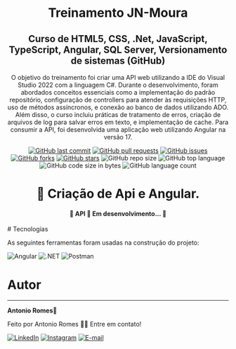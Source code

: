 <h1 align="center">Treinamento JN-Moura</h1>
<h2 align="center"> 
    Curso de HTML5, CSS, .Net, JavaScript,
TypeScript, Angular, SQL Server, Versionamento
de sistemas (GitHub)
 </h2>
 <p align="center">
	 O objetivo do treinamento foi criar uma API web utilizando a IDE do Visual Studio 2022 com a linguagem C#. Durante o desenvolvimento, foram abordados conceitos essenciais como a implementação do padrão repositório, configuração de controllers para atender às requisições HTTP, uso de métodos assíncronos, e conexão ao banco de dados utilizando ADO. Além disso, o curso incluiu práticas de tratamento de erros, criação de arquivos de log para salvar erros em texto, e implementação de cache. Para consumir a API, foi desenvolvida uma aplicação web utilizando Angular na versão 17.
 </p>

 <div align="center">
	 

[![GitHub last commit](https://img.shields.io/github/last-commit/Antonio-Romes/Treinamento-JN_Moura)](https://github.com/Antonio-Romes/Treinamento-JN_Moura/commits/master)
[![GitHub pull requests](https://img.shields.io/github/issues-pr-raw/Antonio-Romes/Treinamento-JN_Moura)](https://github.com/Antonio-Romes/Treinamento-JN_Moura/pulls)
[![GitHub issues](https://img.shields.io/github/issues/Antonio-Romes/Treinamento-JN_Moura)](https://github.com/Antonio-Romes/Treinamento-JN_Moura/issues)
[![GitHub forks](https://img.shields.io/github/forks/Antonio-Romes/Treinamento-JN_Moura)](https://github.com/Antonio-Romes/Treinamento-JN_Moura/network)
[![GitHub stars](https://img.shields.io/github/stars/Antonio-Romes/Treinamento-JN_Moura)](https://github.com/Antonio-Romes/Treinamento-JN_Moura/stargazers)
![GitHub repo size](https://img.shields.io/github/repo-size/Antonio-Romes/Treinamento-JN_Moura)
![GitHub top language](https://img.shields.io/github/languages/top/Antonio-Romes/Treinamento-JN_Moura.svg)
![GitHub code size in bytes](https://img.shields.io/github/languages/code-size/Antonio-Romes/Treinamento-JN_Moura)
![GitHub language count](https://img.shields.io/github/languages/count/Antonio-Romes/Treinamento-JN_Moura)  
 </div>
<h1 align="center">
    🔗 Criação de Api e Angular.
</h1>
<h4 align="center"> 
	🚧  API 🚀 Em desenvolvimento...  🚧
</h4>
# Tecnologias 

As seguintes ferramentas foram usadas na construção do projeto: 

![Angular](https://img.shields.io/badge/Angular-de1c08.svg?style=for-the-badge&logo=Angular&logoColor=white)
![.NET](https://img.shields.io/badge/.NET-512BD4.svg?style=for-the-badge&logo=dotnet&logoColor=white) 
![Postman](https://img.shields.io/badge/Postman-FF6C37.svg?style=for-the-badge&logo=Postman&logoColor=white)
 

  # Autor
---

 <b>Antonio Romes</b>🚀

Feito por Antonio Romes 👋🏽 Entre em contato!

[![LinkedIn](https://img.shields.io/badge/LinkedIn-0077B5?style=for-the-badge&logo=linkedin&logoColor=white)](https://www.linkedin.com/in/antonio-romes/)
[![Instagram](https://img.shields.io/badge/Instagram-E4405F?style=for-the-badge&logo=instagram&logoColor=white)](https://www.instagram.com/antonio_romes_lima/)
[![E-mail](https://img.shields.io/badge/-Email-0077B5?style=for-the-badge&logo=microsoft-outlook&logoColor=007BFF)](mailto:antonioromes1@hotmail.com) 
